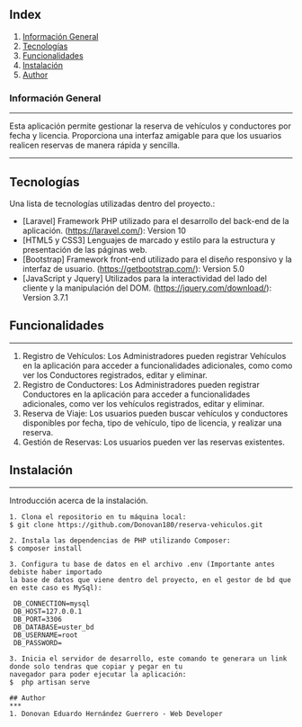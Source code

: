 ## Index
1. [Información General](#informacion-general)
2. [Tecnologías ](#tecnologias)
3. [Funcionalidades](#funcionalidades)
4. [Instalación](#instalacion)
5. [Author](#author)
### Información General
***
Esta aplicación permite gestionar la reserva de vehículos y conductores por fecha y licencia. Proporciona una interfaz amigable para que los usuarios realicen reservas de manera rápida y sencilla. 
***
## Tecnologías 
Una lista de tecnologías utilizadas dentro del proyecto.:
* [Laravel] Framework PHP utilizado para el desarrollo del back-end de la aplicación. (https://laravel.com/): Version 10 
* [HTML5 y CSS3] Lenguajes de marcado y estilo para la estructura y presentación de las páginas web.
* [Bootstrap]  Framework front-end utilizado para el diseño responsivo y la interfaz de usuario. (https://getbootstrap.com/): Version 5.0
* [JavaScript y Jquery] Utilizados para la interactividad del lado del cliente y la manipulación del DOM. (https://jquery.com/download/): Version 3.7.1
## Funcionalidades
***
1. Registro de Vehículos: Los Administradores pueden registrar Vehículos en la aplicación para acceder a funcionalidades adicionales, como  como ver los Conductores registrados, editar y eliminar.
2. Registro de Conductores: Los Administradores pueden registrar Conductores en la aplicación para acceder a funcionalidades adicionales, como ver los vehículos registrados, editar y eliminar.
3. Reserva de Viaje: Los usuarios pueden buscar vehículos y conductores disponibles por fecha, tipo de vehículo, tipo de licencia, y realizar una reserva.
4. Gestión de Reservas: Los usuarios pueden ver las reservas existentes.
## Instalación
*** 
Introducción acerca de la instalación.
```
1. Clona el repositorio en tu máquina local:
$ git clone https://github.com/Donovan180/reserva-vehiculos.git

2. Instala las dependencias de PHP utilizando Composer:
$ composer install

3. Configura tu base de datos en el archivo .env (Importante antes debiste haber importado 
la base de datos que viene dentro del proyecto, en el gestor de bd que en este caso es MySql):

 DB_CONNECTION=mysql
 DB_HOST=127.0.0.1
 DB_PORT=3306
 DB_DATABASE=uster_bd
 DB_USERNAME=root
 DB_PASSWORD=

3. Inicia el servidor de desarrollo, este comando te generara un link donde solo tendras que copiar y pegar en tu
navegador para poder ejecutar la aplicación:
$  php artisan serve

## Author
***
1. Donovan Eduardo Hernández Guerrero - Web Developer 
